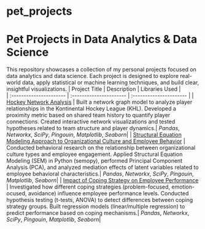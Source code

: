 # pet_projects

# Pet Projects in Data Analytics & Data Science

This repository showcases a collection of my personal projects focused on data analytics and data science. Each project is designed to explore real-world data, apply statistical or machine learning techniques, and build clear, insightful visualizations.
| Project Title | Description | Libraries Used |  
| :---------------------- | :---------------------- | :---------------------- |
| [Hockey Network Analysis](hockey_project) | Built a network graph model to analyze player relationships in the Kontinental Hockey League (KHL). Developed a proximity metric based on shared team history to quantify player connections. Created interactive network visualizations and tested hypotheses related to team structure and player dynamics.| *Pandas*, *Networkx*, *SciPy*, *Pingouin*, *Matplotlib*, *Seaborn*|
| [Structural Equation Modeling Approach to Organizational Culture and Employee Behavior](sem_project) | Conducted behavioral research on the relationship between organizational culture types and employee engagement. Applied Structural Equation Modeling (SEM) in Python (semopy), performed Principal Component Analysis (PCA), and analyzed mediation effects of latent variables related to employee behavioral characteristics.| *Pandas*, *Networkx*, *SciPy*, *Pingouin*, *Matplotlib*, *Seaborn*|
| [Impact of Coping Strategy on Employee Performance](coping_project) | Investigated how different coping strategies (problem-focused, emotion-ocused, avoidance) influence employee performance levels. Conducted hypothesis testing (t-tests, ANOVA) to detect differences between coping strategy groups. Built regression models (linear/multiple regression) to predict performance based on coping mechanisms.| *Pandas*, *Networkx*, *SciPy*, *Pingouin*, *Matplotlib*, *Seaborn*|
